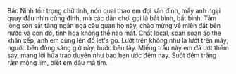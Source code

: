 Bắc Ninh tốn trọng chữ tình, nón quai thao em đợi sân đình, mấy anh ngại quay đầu nhìn cũng đỉnh, mà các dân chơi gọi là bất bình, bất bình. Tâm lòng son sắt tăng ngân nga câu quan họ này, chào mừng về miền đất bên nước và con đò, tinh hoa không thể nào mất. Chất local, soạn soạn áo the khăn xếp, anh em cùng lên đồ let's go. Lướt trên không như là lướt trên mây, ngước bên đông sáng giờ này, bước bên tây. Miếng trầu này em đã ướt thêm say, mang lời hứa trao duyên như bao hẹn ước đêm nay. Suốt đêm trăng rằm mộng lim, biết em đâu mà tìm.